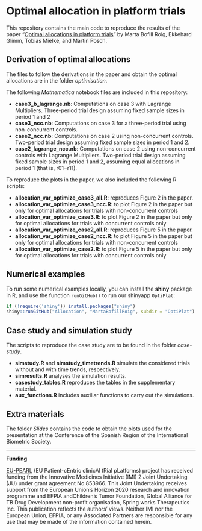 Optimal allocation in platform trials
================

This repository contains the main code to reproduce the results of the
paper “[Optimal allocations in platform
trials](https://arxiv.org/abs/2304.03035)” by Marta Bofill Roig,
Ekkehard Glimm, Tobias Mielke, and Martin Posch.

## Derivation of optimal allocations

The files to follow the derivations in the paper and obtain the optimal
allocations are in the folder *optimisation*.

The following *Mathematica* notebook files are included in this
repository:

- **case3_b\_lagrange.nb**: Computations on case 3 with Lagrange
  Multipliers. Three-period trial design assuming fixed sample sizes in
  period 1 and 2
- **case3_ncc.nb**: Computations on case 3 for a three-period trial
  using non-concurrent controls.
- **case2_ncc.nb**: Computations on case 2 using non-concurrent
  controls. Two-period trial design assuming fixed sample sizes in
  period 1 and 2.
- **case2_lagrange_ncc.nb**: Computations on case 2 using non-concurrent
  controls with Lagrange Multipliers. Two-period trial design assuming
  fixed sample sizes in period 1 and 2, assuming equal allocations in
  period 1 (that is, r01=r11).

To reproduce the plots in the paper, we also included the following R
scripts:

- **allocation_var_optimize_case3_all.R**: reproduces Figure 2 in the
  paper.
- **allocation_var_optimize_case3_ncc.R**: to plot Figure 2 in the paper
  but only for optimal allocations for trials with non-concurrent
  controls
- **allocation_var_optimize_case3.R**: to plot Figure 2 in the paper but
  only for optimal allocations for trials with concurrent controls only
- **allocation_var_optimize_case2_all.R**: reproduces Figure 5 in the
  paper.
- **allocation_var_optimize_case2_ncc.R**: to plot Figure 5 in the paper
  but only for optimal allocations for trials with non-concurrent
  controls
- **allocation_var_optimize_case2.R**: to plot Figure 5 in the paper but
  only for optimal allocations for trials with concurrent controls only

## Numerical examples

To run some numerical examples locally, you can install the **shiny**
package in R, and use the function `runGitHub()` to run our shinyapp
`OptiPlat`:

``` r
if (!require('shiny')) install.packages("shiny")
shiny::runGitHub("Allocation", "MartaBofillRoig", subdir = "OptiPlat")
```

## Case study and simulation study

The scripts to reproduce the case study are to be found in the folder
*case-study*.

- **simstudy.R** and **simstudy_timetrends.R** simulate the considered
  trials without and with time trends, respectively.
- **simresults.R** analyses the simulation results.
- **casestudy_tables.R** reproduces the tables in the supplementary
  material.
- **aux_functions.R** includes auxiliar functions to carry out the
  simulations.

## Extra materials

The folder *Slides* contains the code to obtain the plots used for the
presentation at the Conference of the Spanish Region of the
International Biometric Society.

------------------------------------------------------------------------

**Funding**

[EU-PEARL](https://eu-pearl.eu/) (EU Patient-cEntric clinicAl tRial
pLatforms) project has received funding from the Innovative Medicines
Initiative (IMI) 2 Joint Undertaking (JU) under grant agreement No
853966. This Joint Undertaking receives support from the European
Union’s Horizon 2020 research and innovation programme and EFPIA
andChildren’s Tumor Foundation, Global Alliance for TB Drug Development
non-profit organisation, Spring works Therapeutics Inc. This publication
reflects the authors’ views. Neither IMI nor the European Union, EFPIA,
or any Associated Partners are responsible for any use that may be made
of the information contained herein.
